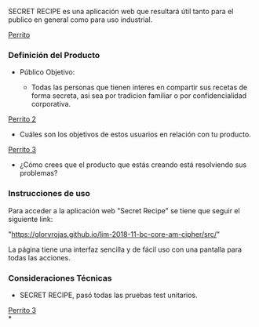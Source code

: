 SECRET RECIPE es una aplicación web que resultará útil tanto para el publico en general como para uso industrial.

[Perrito](http://as01.epimg.net/epik/imagenes/2018/04/28/portada/1524913221_572475_1524913364_noticia_normal.jpg "perrito")

### Definición del Producto

* Público Objetivo:

  - Todas las personas que tienen interes en compartir sus recetas de forma secreta, asi sea por tradicion familiar o por confidencialidad corporativa.

[Perrito 2](https://encrypted-tbn0.gstatic.com/images?q=tbn:ANd9GcTBA3ZYqSO6GqIcBnCU0mrW8gCQhSC0OE1UsOqTytQoiqVFSf8z "perrit")

* Cuáles son los objetivos de estos usuarios en relación con tu producto.

[Perrito 3](https://encrypted-tbn0.gstatic.com/images?q=tbn:ANd9GcQfsnwOx71SdXUEHmDqYdoRwLmPn-welzF6RTQXmRVmcDhO8GpC "perrit") 

* ¿Cómo crees que el producto que estás creando está resolviendo sus problemas?

### Instrucciones de uso
  Para acceder a la aplicación web "Secret Recipe" se tiene que seguir el siguiente link:

  "https://gloryrojas.github.io/lim-2018-11-bc-core-am-cipher/src/"

  La página tiene una interfaz sencilla y de fácil uso con una pantalla para todas las acciones.

### Consideraciones Técnicas
* SECRET RECIPE, pasó todas las pruebas test unitarios.

 [Perrito 3](https://encrypted-tbn0.gstatic.com/images?q=tbn:ANd9GcS6YzfUivsWK8s4O9Nc9aUnlhg5u43sKT_XY5aPLBgMxwbog20A "perrit")  
*

